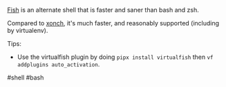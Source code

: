 [Fish](https://fishshell.com/) is an alternate shell that is faster and saner than bash and zsh.

Compared to [xonch](https://xon.sh/), it's much faster, and reasonably supported (including by virtualenv).

Tips:

- Use the virtualfish plugin by doing `pipx install virtualfish` then `vf addplugins auto_activation`.

<!-- Keywords -->
#shell #bash
<!-- /Keywords -->
